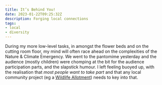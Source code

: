 ```yaml
---
title: It’s Behind You!
date: 2023-01-22T09:25:32Z
description: Forging local connections
tags: 
- local
- diversity
---
```


During my more low-level tasks, in amongst the flower beds and on the cutting room floor, my mind will often race ahead on the complexities of the Nature & Climate Emergency. We went to the pantomime yesterday and the audience (mostly children) were chomping at the bit for the audience participation parts, and the slapstick humour. I left feeling buoyed up, with the realisation that _most people want to take part_ and that any local community project (eg a [Wildlife Allotment](https://natureworks.substack.com/p/wildlife-allotments)) needs to key into that.
